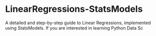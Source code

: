 # LinearRegressions-StatsModels

A detailed and step-by-step guide to Linear Regressions, implemented using StatsModels. If you are interested in learning Python Data Sc